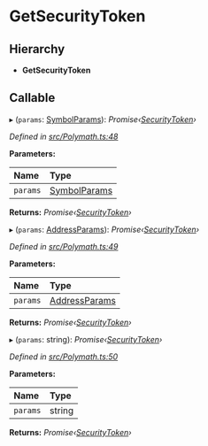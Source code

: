 # GetSecurityToken

## Hierarchy

* **GetSecurityToken**

## Callable

▸ \(`params`: [SymbolParams]()\): _Promise‹_[_SecurityToken_]()_›_

_Defined in_ [_src/Polymath.ts:48_](https://github.com/PolymathNetwork/polymath-sdk/blob/550676f/src/Polymath.ts#L48)

**Parameters:**

| Name | Type |
| :--- | :--- |
| `params` | [SymbolParams]() |

**Returns:** _Promise‹_[_SecurityToken_]()_›_

▸ \(`params`: [AddressParams]()\): _Promise‹_[_SecurityToken_]()_›_

_Defined in_ [_src/Polymath.ts:49_](https://github.com/PolymathNetwork/polymath-sdk/blob/550676f/src/Polymath.ts#L49)

**Parameters:**

| Name | Type |
| :--- | :--- |
| `params` | [AddressParams]() |

**Returns:** _Promise‹_[_SecurityToken_]()_›_

▸ \(`params`: string\): _Promise‹_[_SecurityToken_]()_›_

_Defined in_ [_src/Polymath.ts:50_](https://github.com/PolymathNetwork/polymath-sdk/blob/550676f/src/Polymath.ts#L50)

**Parameters:**

| Name | Type |
| :--- | :--- |
| `params` | string |

**Returns:** _Promise‹_[_SecurityToken_]()_›_

